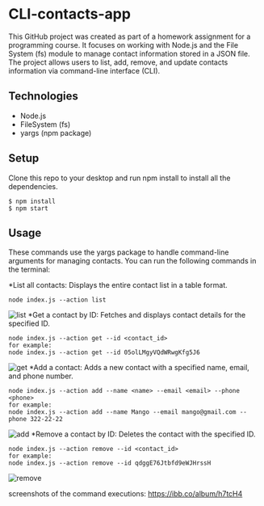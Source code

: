 # CLI-contacts-app  

This GitHub project was created as part of a homework assignment for a programming course. It focuses on working with Node.js and the File System (fs) module to manage contact information stored in a JSON file. The project allows users to list, add, remove, and update contacts information via command-line interface (CLI).

## Technologies
* Node.js
* FileSystem (fs)
* yargs (npm package)

## Setup

Clone this repo to your desktop and run npm install to install all the dependencies.

```
$ npm install
$ npm start
```
## Usage
These commands use the yargs package to handle command-line arguments for managing contacts.
You can run the following commands in the terminal:

*List all contacts: Displays the entire contact list in a table format.
```
node index.js --action list
```
![list](https://i.ibb.co/cw2M9Pg/list-1.png)
*Get a contact by ID: Fetches and displays contact details for the specified ID.
```
node index.js --action get --id <contact_id>
for example:
node index.js --action get --id 05olLMgyVQdWRwgKfg5J6
```
![get](https://i.ibb.co/s21n9zJ/acion.png)
*Add a contact: Adds a new contact with a specified name, email, and phone number.
```
node index.js --action add --name <name> --email <email> --phone <phone>
for example:
node index.js --action add --name Mango --email mango@gmail.com --phone 322-22-22
```
![add](https://i.ibb.co/X7V3fTh/add.png)
*Remove a contact by ID: Deletes the contact with the specified ID.
```
node index.js --action remove --id <contact_id>
for example:
node index.js --action remove --id qdggE76Jtbfd9eWJHrssH
```
![remove](https://i.ibb.co/X7zyPLf/remove.png)

screenshots of the command executions:
https://ibb.co/album/h7tcH4
